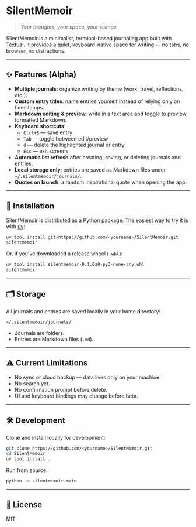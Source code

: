 # SilentMemoir  
> *Your thoughts, your space, your silence.*

SilentMemoir is a minimalist, terminal-based journaling app built with [Textual](https://textual.textualize.io/). It provides a quiet, keyboard-native space for writing — no tabs, no browser, no distractions.  

---

## ✨ Features (Alpha)
- **Multiple journals**: organize writing by theme (work, travel, reflections, etc.).  
- **Custom entry titles**: name entries yourself instead of relying only on timestamps.  
- **Markdown editing & preview**: write in a text area and toggle to preview formatted Markdown.  
- **Keyboard shortcuts**:
  - `Ctrl+S` — save entry  
  - `Tab` — toggle between edit/preview  
  - `d` — delete the highlighted journal or entry  
  - `Esc` — exit screens  
- **Automatic list refresh** after creating, saving, or deleting journals and entries.  
- **Local storage only**: entries are saved as Markdown files under `~/.silentmemoir/journals/`.  
- **Quotes on launch**: a random inspirational quote when opening the app.  

---

## 🚀 Installation
SilentMemoir is distributed as a Python package. The easiest way to try it is with [uv](https://docs.astral.sh/uv/):

```bash
uv tool install git+https://github.com/<yourname>/SilentMemoir.git
silentmemoir
```

Or, if you’ve downloaded a release wheel (`.whl`):

```bash
uv tool install silentmemoir-0.1.0a0-py3-none-any.whl
silentmemoir
```

---

## 🗂 Storage
All journals and entries are saved locally in your home directory:

```
~/.silentmemoir/journals/
```

- Journals are folders.  
- Entries are Markdown files (`.md`).  

---

## ⚠️ Current Limitations
- No sync or cloud backup — data lives only on your machine.  
- No search yet.  
- No confirmation prompt before delete.  
- UI and keyboard bindings may change before beta.  

---

## 🛠 Development
Clone and install locally for development:

```bash
git clone https://github.com/<yourname>/SilentMemoir.git
cd SilentMemoir
uv tool install .
```

Run from source:
```bash
python -m silentmemoir.main
```

---

## 📜 License
MIT  
